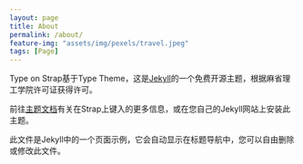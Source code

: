```yaml
---
layout: page
title: About
permalink: /about/
feature-img: "assets/img/pexels/travel.jpeg"
tags: [Page]
---
```


Type on Strap基于Type Theme，这是[Jekyll](http://jekyllrb.com/)的一个免费开源主题，根据麻省理工学院许可证获得许可。

前往[主题文档](https://github.com/sylhare/Type-on-Strap)有关在Strap上键入的更多信息，或在您自己的Jekyll网站上安装此主题。

此文件是Jekyll中的一个页面示例，它会自动显示在标题导航中，您可以自由删除或修改此文件。
 
